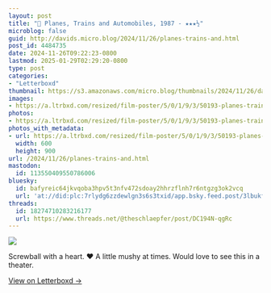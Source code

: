 ```yaml
---
layout: post
title: "🍿 Planes, Trains and Automobiles, 1987 - ★★★½"
microblog: false
guid: http://davids.micro.blog/2024/11/26/planes-trains-and.html
post_id: 4484735
date: 2024-11-26T09:22:23-0800
lastmod: 2025-01-29T02:29:20-0800
type: post
categories:
- "Letterboxd"
thumbnail: https://s3.amazonaws.com/micro.blog/thumbnails/2024/11/26/davidcs.net/1a81c2e6786a4cb8392cb31068ee463f.png
images:
- https://a.ltrbxd.com/resized/film-poster/5/0/1/9/3/50193-planes-trains-and-automobiles-0-600-0-900-crop.jpg?v=f36141cb58
photos:
- https://a.ltrbxd.com/resized/film-poster/5/0/1/9/3/50193-planes-trains-and-automobiles-0-600-0-900-crop.jpg?v=f36141cb58
photos_with_metadata:
- url: https://a.ltrbxd.com/resized/film-poster/5/0/1/9/3/50193-planes-trains-and-automobiles-0-600-0-900-crop.jpg?v=f36141cb58
  width: 600
  height: 900
url: /2024/11/26/planes-trains-and.html
mastodon:
  id: 113550409550786006
bluesky:
  id: bafyreic64jkvqoba3hpv5t3nfv472sdoay2hhrzflnh7r6ntgzg3ok2vcq
  url: 'at://did:plc:7rlydg6zzdewlgn3s6s3txid/app.bsky.feed.post/3lbukfzrvf22o'
threads:
  id: 18274710283216177
  url: https://www.threads.net/@theschlaepfer/post/DC194N-qgRc
---
```

 <p><img src="https://a.ltrbxd.com/resized/film-poster/5/0/1/9/3/50193-planes-trains-and-automobiles-0-600-0-900-crop.jpg?v=f36141cb58"/></p> <p>Screwball with a heart. ❤️ A little mushy at times. Would love to see this in a theater.</p> 
<p><a href="https://letterboxd.com/theschlaepfer/film/planes-trains-and-automobiles/1/">View on Letterboxd →</a></p>
